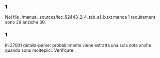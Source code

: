 ### 1
Nel file ./manual_sources/iec_62443_2_4_tab_a1_b.txt manca 1 requirement 
sono 29 anziché 30.
### 1
In 27001 details-parser probabilmente viene estratta una sola nota anche quando sono molteplici.
Verificare.